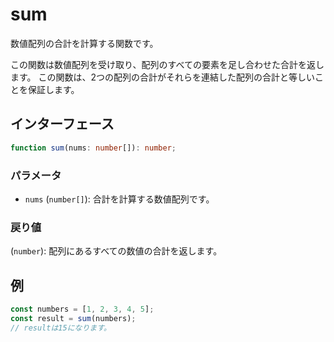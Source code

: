 # sum

数値配列の合計を計算する関数です。

この関数は数値配列を受け取り、配列のすべての要素を足し合わせた合計を返します。
この関数は、2つの配列の合計がそれらを連結した配列の合計と等しいことを保証します。

## インターフェース

```typescript
function sum(nums: number[]): number;
```

### パラメータ

- `nums` (`number[]`): 合計を計算する数値配列です。

### 戻り値

(`number`): 配列にあるすべての数値の合計を返します。

## 例

```typescript
const numbers = [1, 2, 3, 4, 5];
const result = sum(numbers);
// resultは15になります。
```
